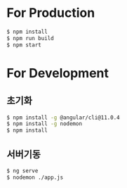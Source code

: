 # For Production
```bash
$ npm install
$ npm run build
$ npm start
```

# For Development
## 초기화
```bash
$ npm install -g @angular/cli@11.0.4
$ npm install -g nodemon
$ npm install 
```

## 서버기동
```bash
$ ng serve
$ nodemon ./app.js
```
